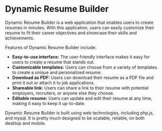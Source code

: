 # Dynamic Resume Builder


Dynamic Resume Builder is a web application that enables users to create resumes in minutes. 
With this application, users can easily customize their resume to fit their career objectives and showcase their skills and achievements.

Features of Dynamic Resume Builder include:

- **Easy-to-use interface:** The user-friendly interface makes it easy for users to create a resume that stands out.
- **Customizable templates:** Users can choose from a variety of templates to create a unique and personalized resume.
- **Download as PDF:** Users can download their resume as a PDF file and print it out or attach it to job applications.
- **Shareable link:** Users can share a link to their resume with potential employers, recruiters, or anyone else they choose.
- **Editable resume:** Users can update and edit their resume at any time, making it easy to keep it up-to-date.

Dynamic Resume Builder is built using  web technologies, including php,js, and mysql. It is pretty much designed to be scalable, reliable, on both desktop and mobile.

